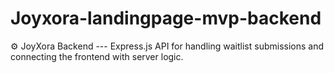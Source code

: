 # Joyxora-landingpage-mvp-backend
 ⚙️ JoyXora Backend --- Express.js API for handling waitlist submissions and connecting the frontend with server logic. 
